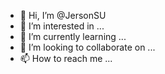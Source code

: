 - 👋 Hi, I’m @JersonSU
- 👀 I’m interested in ...
- 🌱 I’m currently learning ...
- 💞️ I’m looking to collaborate on ...
- 📫 How to reach me ...

<!---
JersonSU/JersonSU is a ✨ special ✨ repository because its `README.md` (this file) appears on your GitHub profile.
You can click the Preview link to take a look at your changes.
--->
